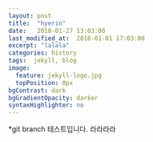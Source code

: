 ```yaml
---
layout: post
title:  "hyerin"
date:   2018-01-27 13:03:00
last_modified_at:  2018-01-01 17:03:00
excerpt: "lalala"
categories: history
tags:  jekyll, blog
image:
  feature: jekyll-logo.jpg
  topPosition: 0px
bgContrast: dark
bgGradientOpacity: darker
syntaxHighlighter: no
---
```


*git branch 테스트입니다.
라라라라
